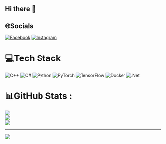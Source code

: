 ## Hi there 👋


<!--
- 🔭 I’m currently working on ...
- 🌱 I’m currently learning ...
- 👯 I’m looking to collaborate on ...
- 🤔 I’m looking for help with ...
- 💬 Ask me about ...
- 📫 How to reach me: ...
- 😄 Pronouns: ...
- ⚡ Fun fact: ...
-->

## 🌐Socials
[![Facebook](https://img.shields.io/badge/Facebook-%231877F2.svg?logo=Facebook&logoColor=white)](https://facebook.com/https://www.facebook.com/tltiendat26/) [![Instagram](https://img.shields.io/badge/Instagram-%23E4405F.svg?logo=Instagram&logoColor=white)](https://instagram.com/https://www.instagram.com/tltiendat26/) 

# 💻Tech Stack
![C++](https://img.shields.io/badge/c++-%2300599C.svg?style=for-the-badge&logo=c%2B%2B&logoColor=white) ![C#](https://img.shields.io/badge/c%23-%23239120.svg?style=for-the-badge&logo=c-sharp&logoColor=white) ![Python](https://img.shields.io/badge/python-3670A0?style=for-the-badge&logo=python&logoColor=ffdd54) ![PyTorch](https://img.shields.io/badge/PyTorch-%23EE4C2C.svg?style=for-the-badge&logo=PyTorch&logoColor=white) ![TensorFlow](https://img.shields.io/badge/TensorFlow-%23FF6F00.svg?style=for-the-badge&logo=TensorFlow&logoColor=white) ![Docker](https://img.shields.io/badge/docker-%230db7ed.svg?style=for-the-badge&logo=docker&logoColor=white) ![.Net](https://img.shields.io/badge/.NET-5C2D91?style=for-the-badge&logo=.net&logoColor=white)
# 📊GitHub Stats :
![](https://github-readme-stats.vercel.app/api?username=Andrew-itsme&theme=radical&hide_border=false&include_all_commits=false&count_private=false)<br/>
![](https://github-readme-streak-stats.herokuapp.com/?user=Andrew-itsme&theme=radical&hide_border=false)<br/>
![](https://github-readme-stats.vercel.app/api/top-langs/?username=Andrew-itsme&theme=radical&hide_border=false&include_all_commits=false&count_private=false&layout=compact)

---
[![](https://visitcount.itsvg.in/api?id=Andrew-itsme&icon=0&color=0)](https://visitcount.itsvg.in)


